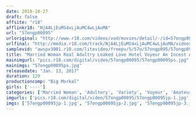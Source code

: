 ```yaml
---
date: 2018-10-27
draft: false
affsite: "r18"
afflinkr18: "NjA4LjEuMS4xLjAuMC4wLjAuMA"
url: "57ongp00095"
urloriginal: "http://www.r18.com/videos/vod/movies/detail/-/id=57ongp00095"
urlfinal: "http://media.r18.com/track/NjA4LjEuMS4xLjAuMC4wLjAuMA/videos/vod/movies/detail/-/id=57ongp00095"
samplevid: "awspv3001.r18.com/litevideo/freepv/5/57o/57ongp095/57ongp095_dmb_w.mp4"
title: "Married Woman Real Adultry Leaked Love Hotel Voyeur An Incest Adultery On The Spot Special!!"
mainimgurl: "pics.r18.com/digital/video/57ongp00095/57ongp00095ps.jpg"
mainimgs: "57ongp00095ps.jpg"
releasedate: "Jan. 13, 2017"
duration: 129
productioncomp: "Big Morkal"
girls: ['----']
categories: ['Married Woman', 'Adultery', 'Variety', 'Voyeur', 'Amateur', 'Hi-Def']
imgurls: ['pics.r18.com/digital/video/57ongp00095/57ongp00095jp-1.jpg', 'pics.r18.com/digital/video/57ongp00095/57ongp00095jp-2.jpg', 'pics.r18.com/digital/video/57ongp00095/57ongp00095jp-3.jpg', 'pics.r18.com/digital/video/57ongp00095/57ongp00095jp-4.jpg', 'pics.r18.com/digital/video/57ongp00095/57ongp00095jp-5.jpg', 'pics.r18.com/digital/video/57ongp00095/57ongp00095jp-6.jpg', 'pics.r18.com/digital/video/57ongp00095/57ongp00095jp-7.jpg', 'pics.r18.com/digital/video/57ongp00095/57ongp00095jp-8.jpg', 'pics.r18.com/digital/video/57ongp00095/57ongp00095jp-9.jpg', 'pics.r18.com/digital/video/57ongp00095/57ongp00095jp-10.jpg', 'pics.r18.com/digital/video/57ongp00095/57ongp00095jp-11.jpg', 'pics.r18.com/digital/video/57ongp00095/57ongp00095jp-12.jpg', 'pics.r18.com/digital/video/57ongp00095/57ongp00095jp-13.jpg', 'pics.r18.com/digital/video/57ongp00095/57ongp00095jp-14.jpg', 'pics.r18.com/digital/video/57ongp00095/57ongp00095jp-15.jpg', 'pics.r18.com/digital/video/57ongp00095/57ongp00095jp-16.jpg', 'pics.r18.com/digital/video/57ongp00095/57ongp00095jp-17.jpg', 'pics.r18.com/digital/video/57ongp00095/57ongp00095jp-18.jpg', 'pics.r18.com/digital/video/57ongp00095/57ongp00095jp-19.jpg', 'pics.r18.com/digital/video/57ongp00095/57ongp00095jp-20.jpg']
imgs: ['57ongp00095jp-1.jpg', '57ongp00095jp-2.jpg', '57ongp00095jp-3.jpg', '57ongp00095jp-4.jpg', '57ongp00095jp-5.jpg', '57ongp00095jp-6.jpg', '57ongp00095jp-7.jpg', '57ongp00095jp-8.jpg', '57ongp00095jp-9.jpg', '57ongp00095jp-10.jpg', '57ongp00095jp-11.jpg', '57ongp00095jp-12.jpg', '57ongp00095jp-13.jpg', '57ongp00095jp-14.jpg', '57ongp00095jp-15.jpg', '57ongp00095jp-16.jpg', '57ongp00095jp-17.jpg', '57ongp00095jp-18.jpg', '57ongp00095jp-19.jpg', '57ongp00095jp-20.jpg']
---
```

